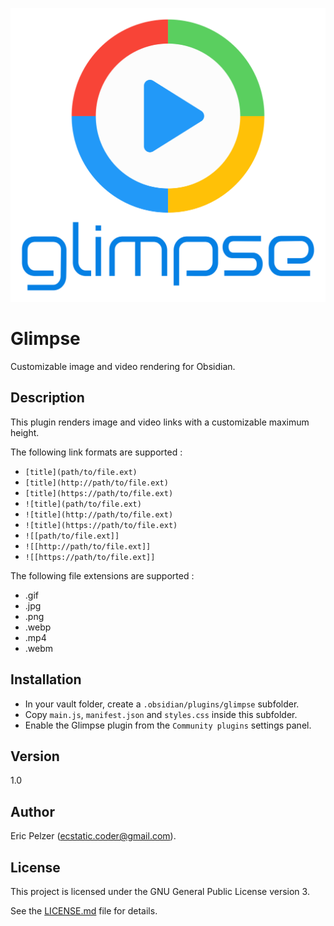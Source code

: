 ![](https://github.com/senselogic/GLIMPSE/blob/master/LOGO/glimpse.png)

# Glimpse

Customizable image and video rendering for Obsidian.

## Description

This plugin renders image and video links with a customizable maximum height.

The following link formats are supported :
*   `[title](path/to/file.ext)`
*   `[title](http://path/to/file.ext)`
*   `[title](https://path/to/file.ext)`
*   `![title](path/to/file.ext)`
*   `![title](http://path/to/file.ext)`
*   `![title](https://path/to/file.ext)`
*   `![[path/to/file.ext]]`
*   `![[http://path/to/file.ext]]`
*   `![[https://path/to/file.ext]]`

The following file extensions are supported :
*   .gif
*   .jpg
*   .png
*   .webp
*   .mp4
*   .webm

## Installation

*   In your vault folder, create a `.obsidian/plugins/glimpse` subfolder.
*   Copy `main.js`, `manifest.json` and `styles.css` inside this subfolder.
*   Enable the Glimpse plugin from the `Community plugins` settings panel.

## Version

1.0

## Author

Eric Pelzer (ecstatic.coder@gmail.com).

## License

This project is licensed under the GNU General Public License version 3.

See the [LICENSE.md](LICENSE.md) file for details.

